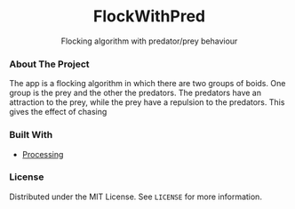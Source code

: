 <p align="center">

  <h1 align="center">FlockWithPred</h1>

  <p align="center">
    Flocking algorithm with predator/prey behaviour 
  </p>
</p>


### About The Project

The app is a flocking algorithm in which there are two groups of boids. One group is the prey and the other the predators.
The predators have an attraction to the prey, while the prey have a repulsion to the predators. This gives the effect of chasing


### Built With

* [Processing](https://processing.org/)


### License

Distributed under the MIT License. See `LICENSE` for more information.

